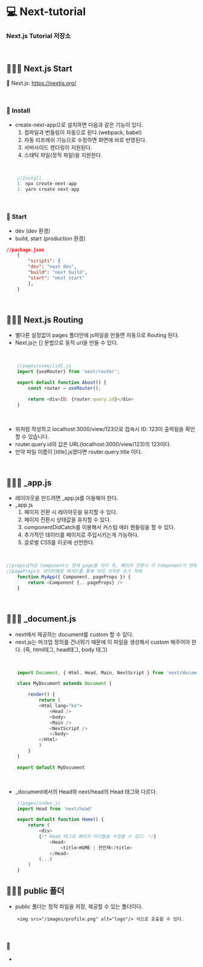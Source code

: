 # 💻 Next-tutorial
### Next.js Tutorial 저장소

<br />

<!-- ## 🎥 App View -->
<!-- ### 📺 Stack Navigation
<p align='center'>
    <img src='https://user-images.githubusercontent.com/64779472/114034632-50637880-98b9-11eb-98d8-a2111e389a09.PNG' width="400" height="730">
</p> -->

<!-- <br /> -->

## 👨🏻‍💻 Next.js Start
🔖 Next.js: https://nextjs.org/

<br />

### 🏃 Install
- create-next-app으로 설치하면 다음과 같은 기능이 있다.
    1. 컴파일과 번들링이 자동으로 된다.(webpack, babel)
    2. 자동 리프레쉬 기능으로 수정하면 화면에 바로 반영된다.
    3. 서버사이드 렌더링이 지원된다.
    4. 스태틱 파일(정적 파일)을 지원한다.

<br />

```javascript
    //Install
    1. npx create-next-app
    2. yarn create next-app
```

<br />

### 🏃 Start
- dev (dev 환경)
- build, start (production 환경)

```json
//package.json
    {
        "scripts": {
        "dev": "next dev",
        "build": "next build",
        "start": "next start"
        },
    }
```
<br />


## 👨🏻‍💻 Next.js Routing
- 별다른 설정없이 pages 폴더안에 js파일을 만들면 자동으로 Routing 된다.
- Next.js는 [] 문법으로 동적 url을 만들 수 있다.

<br />

```javascript
    //pages/view/[id].js
    import {useRouter} from 'next/router';

    export default function About() {
        const router = useRouter();

        return <div>ID: {router.query.id}</div>
    }
```

<br />

- 위처럼 작성하고 localhost:3000/view/123으로 접속시 ID: 123이 출력됨을 확인 할 수 있습니다.
- router.query.id의 값은 URL(localhost:3000/view/123)의 123이다.
- 만약 파일 이름이 [title].js였다면 router.query.title 이다.

<br />

## 👨🏻‍💻 _app.js
- 레이아웃을 만드려면 _app.js를 이용해야 한다.
- _app.js
    1. 페이지 전환 시 레이아웃을 유지할 수 있다.
    2. 페이지 전환시 상태값을 유지할 수 있다.
    3. componentDidCatch를 이용해서 커스텀 에러 핸들링을 할 수 있다.
    4. 추가적인 데이터를 페이지로 주입시키는게 가능하다.
    5. 글로벌 CSS를 이곳에 선언한다.

<br />

```javascript
//props넘어온 Component는 현재 page를 의미 즉, 페이지 전환시 이 Component가 변화함
//pageProps는 데이터패칭 메서드를 통해 미리 가져온 초기 객체
    function MyApp({ Component, pageProps }) {
        return <Component {...pageProps} />
    }
```

<br />

## 👨🏻‍💻 _document.js
- next에서 제공하는 document를 custom 할 수 있다.
- next.js는 마크업 정의를 건너뛰기 때문에 이 파일을 생성해서 custom 해주어야 한다. (즉, html태그, head태그, body 태그)

<br />

```javascript
    import Document, { Html, Head, Main, NextScript } from 'next/document'

    class MyDocument extends Document {

        render() {
            return (
            <Html lang="ko">
                <Head />
                <body>
                <Main />
                <NextScript />
                </body>
            </Html>
            )
        }
    }

    export default MyDocument
```

<br />

- _document에서의 Head와 next/head의 Head 태그와 다르다.
```javascript
    //pages/index.js
    import Head from 'next/head'

    export default function Home() {
        return (
            <div>
            {/* Head 태그로 페이지 타이틀을 수정할 수 있다. */}
                <Head>
                    <title>HOME | 전민재</title>
                </Head>
            (...)
        )
    }
```


## 👨🏻‍💻 public 폴더
- public 폴더는 정적 파일을 저장, 제공할 수 있는 폴더이다.
```
    <img src="/images/profile.png" alt="logo"/> 식으로 호출할 수 있다.
```

<br />



### 🏃 

- 

<br />

